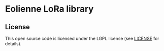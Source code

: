 # Eolienne LoRa library



## License

This open source code is licensed under the LGPL license (see [LICENSE](LICENSE)
for details).

